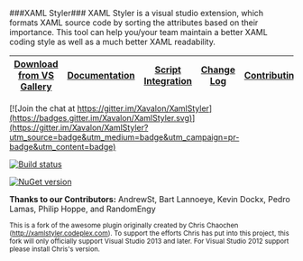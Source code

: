 ###XAML Styler###
XAML Styler is a visual studio extension, which formats XAML source code by sorting the attributes based on their importance. This tool can help you/your team maintain a better XAML coding style as well as a much better XAML readability.

|[Download from VS Gallery](https://visualstudiogallery.msdn.microsoft.com/3de2a3c6-def5-42c4-924d-cc13a29ff5b7)|[Documentation](https://github.com/Xavalon/XamlStyler/wiki)|[Script Integration](https://github.com/Xavalon/XamlStyler/wiki/Script-Integration)|[Change Log](https://github.com/Xavalon/XamlStyler/wiki/Change-Log)|[Contributing](https://github.com/Xavalon/XamlStyler/blob/master/CONTRIBUTING.md)|
|---|---|---|---|---|

[![Join the chat at https://gitter.im/Xavalon/XamlStyler](https://badges.gitter.im/Xavalon/XamlStyler.svg)](https://gitter.im/Xavalon/XamlStyler?utm_source=badge&utm_medium=badge&utm_campaign=pr-badge&utm_content=badge) 

[![Build status](https://ci.appveyor.com/api/projects/status/58xlkjm2f1g2w0y1/branch/master?svg=true)](https://ci.appveyor.com/project/grochocki/xamlstyler/branch/master)

[![NuGet version](https://badge.fury.io/nu/XamlStyler.Console.svg)](https://badge.fury.io/nu/XamlStyler.Console)

**Thanks to our Contributors:** AndrewSt, Bart Lannoeye, Kevin Dockx, Pedro Lamas, Philip Hoppe, and RandomEngy

<sub>This is a fork of the awesome plugin originally created by Chris Chaochen (http://xamlstyler.codeplex.com). To support the efforts Chris has put into this project, this fork will only officially support Visual Studio 2013 and later. For Visual Studio 2012 support please install Chris's version.<sub>
